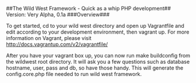 ##The Wild West Framework - Quick as a whip PHP development##
Version: Very Alpha, 0.1a
###Overview###

To get started, cd to your wild west directory and open up Vagrantfile and edit according
to your development environment, then vagrant up. For more information on Vagrant,
please visit http://docs.vagrantup.com/v2/vagrantfile/

After you have your vagrant box up, you can now run make buildconfig from
the wildwest root directory. It will ask you a few questions such as
database hostname, user, pass and db, so have those handy. This will
generate the config.core.php file needed to run wild west framework.